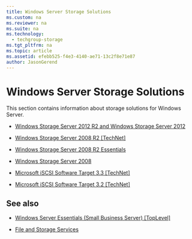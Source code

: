 ```yaml
---
title: Windows Server Storage Solutions
ms.custom: na
ms.reviewer: na
ms.suite: na
ms.technology: 
  - techgroup-storage
ms.tgt_pltfrm: na
ms.topic: article
ms.assetid: efebb525-f4e3-4140-ae71-13c2f8e71e87
author: JasonGerend
---
```

# Windows Server Storage Solutions
This section contains information about storage solutions for Windows Server.  
  
-   [Windows Storage Server 2012 R2 and Windows Storage Server 2012](http://technet.microsoft.com/library/jj643303.aspx)  
  
-   [Windows Storage Server 2008 R2 \[TechNet\]](assetId:///3ca70f13-e9f7-4dd9-aee1-1613ba9de862)  
  
-   [Windows Storage Server 2008 R2 Essentials](http://technet.microsoft.com/en-us/library/ff953176.aspx)  
  
-   [Windows Storage Server 2008](assetId:///fde8f263-5434-4620-8bc2-01756ed0801a)  
  
-   [Microsoft iSCSI Software Target 3.3 \[TechNet\]](assetId:///725cbc4f-c865-415d-bdee-06dc618fa55c)  
  
-   [Microsoft iSCSI Software Target 3.2 \[TechNet\]](assetId:///6c89e2ae-0876-4350-9f03-138f8d8ea605)  
  
## See also  
  
-   [Windows Server Essentials \(Small Business Server\) \[TopLevel\]](assetId:///b2011392-e9da-4292-b249-875c515a30c9)  
  
-   [File and Storage Services](http://technet.microsoft.com/library/hh831487.aspx)  
  
